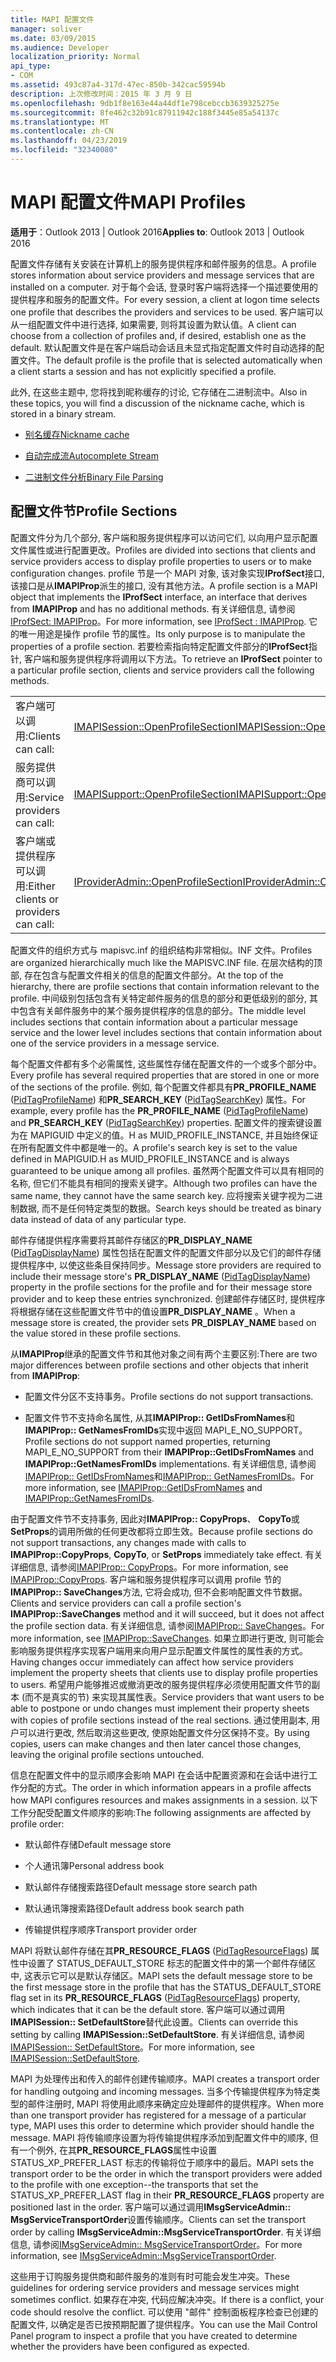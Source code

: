 ```yaml
---
title: MAPI 配置文件
manager: soliver
ms.date: 03/09/2015
ms.audience: Developer
localization_priority: Normal
api_type:
- COM
ms.assetid: 493c87a4-317d-47ec-850b-342cac59594b
description: 上次修改时间：2015 年 3 月 9 日
ms.openlocfilehash: 9db1f8e163e44a44df1e798cebccb3639325275e
ms.sourcegitcommit: 8fe462c32b91c87911942c188f3445e85a54137c
ms.translationtype: MT
ms.contentlocale: zh-CN
ms.lasthandoff: 04/23/2019
ms.locfileid: "32340080"
---
```

# <a name="mapi-profiles"></a><span data-ttu-id="156e9-103">MAPI 配置文件</span><span class="sxs-lookup"><span data-stu-id="156e9-103">MAPI Profiles</span></span>

  
  
<span data-ttu-id="156e9-104">**适用于**：Outlook 2013 | Outlook 2016</span><span class="sxs-lookup"><span data-stu-id="156e9-104">**Applies to**: Outlook 2013 | Outlook 2016</span></span> 
  
<span data-ttu-id="156e9-105">配置文件存储有关安装在计算机上的服务提供程序和邮件服务的信息。</span><span class="sxs-lookup"><span data-stu-id="156e9-105">A profile stores information about service providers and message services that are installed on a computer.</span></span> <span data-ttu-id="156e9-106">对于每个会话, 登录时客户端将选择一个描述要使用的提供程序和服务的配置文件。</span><span class="sxs-lookup"><span data-stu-id="156e9-106">For every session, a client at logon time selects one profile that describes the providers and services to be used.</span></span> <span data-ttu-id="156e9-107">客户端可以从一组配置文件中进行选择, 如果需要, 则将其设置为默认值。</span><span class="sxs-lookup"><span data-stu-id="156e9-107">A client can choose from a collection of profiles and, if desired, establish one as the default.</span></span> <span data-ttu-id="156e9-108">默认配置文件是在客户端启动会话且未显式指定配置文件时自动选择的配置文件。</span><span class="sxs-lookup"><span data-stu-id="156e9-108">The default profile is the profile that is selected automatically when a client starts a session and has not explicitly specified a profile.</span></span>
  
<span data-ttu-id="156e9-109">此外, 在这些主题中, 您将找到昵称缓存的讨论, 它存储在二进制流中。</span><span class="sxs-lookup"><span data-stu-id="156e9-109">Also in these topics, you will find a discussion of the nickname cache, which is stored in a binary stream.</span></span>
  
- [<span data-ttu-id="156e9-110">别名缓存</span><span class="sxs-lookup"><span data-stu-id="156e9-110">Nickname cache</span></span>](nickname-cache.md)
    
- [<span data-ttu-id="156e9-111">自动完成流</span><span class="sxs-lookup"><span data-stu-id="156e9-111">Autocomplete Stream</span></span>](autocomplete-stream.md)
    
- [<span data-ttu-id="156e9-112">二进制文件分析</span><span class="sxs-lookup"><span data-stu-id="156e9-112">Binary File Parsing</span></span>](https://portalvhds6gyn3khqwmgzd.blob.core.windows.net/files/NK2/NK2WithBinaryExample.pdf)
    
## <a name="profile-sections"></a><span data-ttu-id="156e9-113">配置文件节</span><span class="sxs-lookup"><span data-stu-id="156e9-113">Profile Sections</span></span>

<span data-ttu-id="156e9-114">配置文件分为几个部分, 客户端和服务提供程序可以访问它们, 以向用户显示配置文件属性或进行配置更改。</span><span class="sxs-lookup"><span data-stu-id="156e9-114">Profiles are divided into sections that clients and service providers access to display profile properties to users or to make configuration changes.</span></span> <span data-ttu-id="156e9-115">profile 节是一个 MAPI 对象, 该对象实现**IProfSect**接口, 该接口是从**IMAPIProp**派生的接口, 没有其他方法。</span><span class="sxs-lookup"><span data-stu-id="156e9-115">A profile section is a MAPI object that implements the **IProfSect** interface, an interface that derives from **IMAPIProp** and has no additional methods.</span></span> <span data-ttu-id="156e9-116">有关详细信息, 请参阅[IProfSect: IMAPIProp](iprofsectimapiprop.md)。</span><span class="sxs-lookup"><span data-stu-id="156e9-116">For more information, see [IProfSect : IMAPIProp](iprofsectimapiprop.md).</span></span> <span data-ttu-id="156e9-117">它的唯一用途是操作 profile 节的属性。</span><span class="sxs-lookup"><span data-stu-id="156e9-117">Its only purpose is to manipulate the properties of a profile section.</span></span> <span data-ttu-id="156e9-118">若要检索指向特定配置文件部分的**IProfSect**指针, 客户端和服务提供程序将调用以下方法。</span><span class="sxs-lookup"><span data-stu-id="156e9-118">To retrieve an **IProfSect** pointer to a particular profile section, clients and service providers call the following methods.</span></span> 
  
|||
|:-----|:-----|
|<span data-ttu-id="156e9-119">客户端可以调用:</span><span class="sxs-lookup"><span data-stu-id="156e9-119">Clients can call:</span></span>  <br/> |[<span data-ttu-id="156e9-120">IMAPISession::OpenProfileSection</span><span class="sxs-lookup"><span data-stu-id="156e9-120">IMAPISession::OpenProfileSection</span></span>](imapisession-openprofilesection.md) <br/> |
|<span data-ttu-id="156e9-121">服务提供商可以调用:</span><span class="sxs-lookup"><span data-stu-id="156e9-121">Service providers can call:</span></span>  <br/> |[<span data-ttu-id="156e9-122">IMAPISupport::OpenProfileSection</span><span class="sxs-lookup"><span data-stu-id="156e9-122">IMAPISupport::OpenProfileSection</span></span>](imapisupport-openprofilesection.md) <br/> |
|<span data-ttu-id="156e9-123">客户端或提供程序可以调用:</span><span class="sxs-lookup"><span data-stu-id="156e9-123">Either clients or providers can call:</span></span>  <br/> |[<span data-ttu-id="156e9-124">IProviderAdmin::OpenProfileSection</span><span class="sxs-lookup"><span data-stu-id="156e9-124">IProviderAdmin::OpenProfileSection</span></span>](iprovideradmin-openprofilesection.md) <br/> |
   
<span data-ttu-id="156e9-125">配置文件的组织方式与 mapisvc.inf 的组织结构非常相似。INF 文件。</span><span class="sxs-lookup"><span data-stu-id="156e9-125">Profiles are organized hierarchically much like the MAPISVC.INF file.</span></span> <span data-ttu-id="156e9-126">在层次结构的顶部, 存在包含与配置文件相关的信息的配置文件部分。</span><span class="sxs-lookup"><span data-stu-id="156e9-126">At the top of the hierarchy, there are profile sections that contain information relevant to the profile.</span></span> <span data-ttu-id="156e9-127">中间级别包括包含有关特定邮件服务的信息的部分和更低级别的部分, 其中包含有关邮件服务中的某个服务提供程序的信息的部分。</span><span class="sxs-lookup"><span data-stu-id="156e9-127">The middle level includes sections that contain information about a particular message service and the lower level includes sections that contain information about one of the service providers in a message service.</span></span> 
  
<span data-ttu-id="156e9-128">每个配置文件都有多个必需属性, 这些属性存储在配置文件的一个或多个部分中。</span><span class="sxs-lookup"><span data-stu-id="156e9-128">Every profile has several required properties that are stored in one or more of the sections of the profile.</span></span> <span data-ttu-id="156e9-129">例如, 每个配置文件都具有**PR_PROFILE_NAME** ([PidTagProfileName](pidtagprofilename-canonical-property.md)) 和**PR_SEARCH_KEY** ([PidTagSearchKey](pidtagsearchkey-canonical-property.md)) 属性。</span><span class="sxs-lookup"><span data-stu-id="156e9-129">For example, every profile has the **PR_PROFILE_NAME** ([PidTagProfileName](pidtagprofilename-canonical-property.md)) and **PR_SEARCH_KEY** ([PidTagSearchKey](pidtagsearchkey-canonical-property.md)) properties.</span></span> <span data-ttu-id="156e9-130">配置文件的搜索键设置为在 MAPIGUID 中定义的值。H as MUID_PROFILE_INSTANCE, 并且始终保证在所有配置文件中都是唯一的。</span><span class="sxs-lookup"><span data-stu-id="156e9-130">A profile's search key is set to the value defined in MAPIGUID.H as MUID_PROFILE_INSTANCE and is always guaranteed to be unique among all profiles.</span></span> <span data-ttu-id="156e9-131">虽然两个配置文件可以具有相同的名称, 但它们不能具有相同的搜索关键字。</span><span class="sxs-lookup"><span data-stu-id="156e9-131">Although two profiles can have the same name, they cannot have the same search key.</span></span> <span data-ttu-id="156e9-132">应将搜索关键字视为二进制数据, 而不是任何特定类型的数据。</span><span class="sxs-lookup"><span data-stu-id="156e9-132">Search keys should be treated as binary data instead of data of any particular type.</span></span>
  
<span data-ttu-id="156e9-133">邮件存储提供程序需要将其邮件存储区的**PR_DISPLAY_NAME** ([PidTagDisplayName](pidtagdisplayname-canonical-property.md)) 属性包括在配置文件的配置文件部分以及它们的邮件存储提供程序中, 以使这些条目保持同步。</span><span class="sxs-lookup"><span data-stu-id="156e9-133">Message store providers are required to include their message store's **PR_DISPLAY_NAME** ([PidTagDisplayName](pidtagdisplayname-canonical-property.md)) property in the profile sections for the profile and for their message store provider and to keep these entries synchronized.</span></span> <span data-ttu-id="156e9-134">创建邮件存储区时, 提供程序将根据存储在这些配置文件节中的值设置**PR_DISPLAY_NAME** 。</span><span class="sxs-lookup"><span data-stu-id="156e9-134">When a message store is created, the provider sets **PR_DISPLAY_NAME** based on the value stored in these profile sections.</span></span> 
  
<span data-ttu-id="156e9-135">从**IMAPIProp**继承的配置文件节和其他对象之间有两个主要区别:</span><span class="sxs-lookup"><span data-stu-id="156e9-135">There are two major differences between profile sections and other objects that inherit from **IMAPIProp**:</span></span> 
  
- <span data-ttu-id="156e9-136">配置文件分区不支持事务。</span><span class="sxs-lookup"><span data-stu-id="156e9-136">Profile sections do not support transactions.</span></span>
    
- <span data-ttu-id="156e9-137">配置文件节不支持命名属性, 从其**IMAPIProp:: GetIDsFromNames**和**IMAPIProp:: GetNamesFromIDs**实现中返回 MAPI_E_NO_SUPPORT。</span><span class="sxs-lookup"><span data-stu-id="156e9-137">Profile sections do not support named properties, returning MAPI_E_NO_SUPPORT from their **IMAPIProp::GetIDsFromNames** and **IMAPIProp::GetNamesFromIDs** implementations.</span></span> <span data-ttu-id="156e9-138">有关详细信息, 请参阅[IMAPIProp:: GetIDsFromNames](imapiprop-getidsfromnames.md)和[IMAPIProp:: GetNamesFromIDs](imapiprop-getnamesfromids.md)。</span><span class="sxs-lookup"><span data-stu-id="156e9-138">For more information, see [IMAPIProp::GetIDsFromNames](imapiprop-getidsfromnames.md) and [IMAPIProp::GetNamesFromIDs](imapiprop-getnamesfromids.md).</span></span>
    
<span data-ttu-id="156e9-139">由于配置文件节不支持事务, 因此对**IMAPIProp:: CopyProps**、 **CopyTo**或**SetProps**的调用所做的任何更改都将立即生效。</span><span class="sxs-lookup"><span data-stu-id="156e9-139">Because profile sections do not support transactions, any changes made with calls to **IMAPIProp::CopyProps**, **CopyTo**, or **SetProps** immediately take effect.</span></span> <span data-ttu-id="156e9-140">有关详细信息, 请参阅[IMAPIProp:: CopyProps](imapiprop-copyprops.md)。</span><span class="sxs-lookup"><span data-stu-id="156e9-140">For more information, see [IMAPIProp::CopyProps](imapiprop-copyprops.md).</span></span> <span data-ttu-id="156e9-141">客户端和服务提供程序可以调用 profile 节的**IMAPIProp:: SaveChanges**方法, 它将会成功, 但不会影响配置文件节数据。</span><span class="sxs-lookup"><span data-stu-id="156e9-141">Clients and service providers can call a profile section's **IMAPIProp::SaveChanges** method and it will succeed, but it does not affect the profile section data.</span></span> <span data-ttu-id="156e9-142">有关详细信息, 请参阅[IMAPIProp:: SaveChanges](imapiprop-savechanges.md)。</span><span class="sxs-lookup"><span data-stu-id="156e9-142">For more information, see [IMAPIProp::SaveChanges](imapiprop-savechanges.md).</span></span> <span data-ttu-id="156e9-143">如果立即进行更改, 则可能会影响服务提供程序实现客户端用来向用户显示配置文件属性的属性表的方式。</span><span class="sxs-lookup"><span data-stu-id="156e9-143">Having changes occur immediately can affect how service providers implement the property sheets that clients use to display profile properties to users.</span></span> <span data-ttu-id="156e9-144">希望用户能够推迟或撤消更改的服务提供程序必须使用配置文件节的副本 (而不是真实的节) 来实现其属性表。</span><span class="sxs-lookup"><span data-stu-id="156e9-144">Service providers that want users to be able to postpone or undo changes must implement their property sheets with copies of profile sections instead of the real sections.</span></span> <span data-ttu-id="156e9-145">通过使用副本, 用户可以进行更改, 然后取消这些更改, 使原始配置文件分区保持不变。</span><span class="sxs-lookup"><span data-stu-id="156e9-145">By using copies, users can make changes and then later cancel those changes, leaving the original profile sections untouched.</span></span> 
  
<span data-ttu-id="156e9-146">信息在配置文件中的显示顺序会影响 MAPI 在会话中配置资源和在会话中进行工作分配的方式。</span><span class="sxs-lookup"><span data-stu-id="156e9-146">The order in which information appears in a profile affects how MAPI configures resources and makes assignments in a session.</span></span> <span data-ttu-id="156e9-147">以下工作分配受配置文件顺序的影响:</span><span class="sxs-lookup"><span data-stu-id="156e9-147">The following assignments are affected by profile order:</span></span>
  
- <span data-ttu-id="156e9-148">默认邮件存储</span><span class="sxs-lookup"><span data-stu-id="156e9-148">Default message store</span></span>
    
- <span data-ttu-id="156e9-149">个人通讯簿</span><span class="sxs-lookup"><span data-stu-id="156e9-149">Personal address book</span></span>
    
- <span data-ttu-id="156e9-150">默认邮件存储搜索路径</span><span class="sxs-lookup"><span data-stu-id="156e9-150">Default message store search path</span></span>
    
- <span data-ttu-id="156e9-151">默认通讯簿搜索路径</span><span class="sxs-lookup"><span data-stu-id="156e9-151">Default address book search path</span></span>
    
- <span data-ttu-id="156e9-152">传输提供程序顺序</span><span class="sxs-lookup"><span data-stu-id="156e9-152">Transport provider order</span></span>
    
<span data-ttu-id="156e9-153">MAPI 将默认邮件存储在其**PR_RESOURCE_FLAGS** ([PidTagResourceFlags](pidtagresourceflags-canonical-property.md)) 属性中设置了 STATUS_DEFAULT_STORE 标志的配置文件中的第一个邮件存储区中, 这表示它可以是默认存储区。</span><span class="sxs-lookup"><span data-stu-id="156e9-153">MAPI sets the default message store to be the first message store in the profile that has the STATUS_DEFAULT_STORE flag set in its **PR_RESOURCE_FLAGS** ([PidTagResourceFlags](pidtagresourceflags-canonical-property.md)) property, which indicates that it can be the default store.</span></span> <span data-ttu-id="156e9-154">客户端可以通过调用**IMAPISession:: SetDefaultStore**替代此设置。</span><span class="sxs-lookup"><span data-stu-id="156e9-154">Clients can override this setting by calling **IMAPISession::SetDefaultStore**.</span></span> <span data-ttu-id="156e9-155">有关详细信息, 请参阅[IMAPISession:: SetDefaultStore](imapisession-setdefaultstore.md)。</span><span class="sxs-lookup"><span data-stu-id="156e9-155">For more information, see [IMAPISession::SetDefaultStore](imapisession-setdefaultstore.md).</span></span>
  
<span data-ttu-id="156e9-156">MAPI 为处理传出和传入的邮件创建传输顺序。</span><span class="sxs-lookup"><span data-stu-id="156e9-156">MAPI creates a transport order for handling outgoing and incoming messages.</span></span> <span data-ttu-id="156e9-157">当多个传输提供程序为特定类型的邮件注册时, MAPI 将使用此顺序来确定应处理邮件的提供程序。</span><span class="sxs-lookup"><span data-stu-id="156e9-157">When more than one transport provider has registered for a message of a particular type, MAPI uses this order to determine which provider should handle the message.</span></span> <span data-ttu-id="156e9-158">MAPI 将传输顺序设置为将传输提供程序添加到配置文件中的顺序, 但有一个例外, 在其**PR_RESOURCE_FLAGS**属性中设置 STATUS_XP_PREFER_LAST 标志的传输将位于顺序中的最后。</span><span class="sxs-lookup"><span data-stu-id="156e9-158">MAPI sets the transport order to be the order in which the transport providers were added to the profile with one exception--the transports that set the STATUS_XP_PREFER_LAST flag in their **PR_RESOURCE_FLAGS** property are positioned last in the order.</span></span> <span data-ttu-id="156e9-159">客户端可以通过调用**IMsgServiceAdmin:: MsgServiceTransportOrder**设置传输顺序。</span><span class="sxs-lookup"><span data-stu-id="156e9-159">Clients can set the transport order by calling **IMsgServiceAdmin::MsgServiceTransportOrder**.</span></span> <span data-ttu-id="156e9-160">有关详细信息, 请参阅[IMsgServiceAdmin:: MsgServiceTransportOrder](imsgserviceadmin-msgservicetransportorder.md)。</span><span class="sxs-lookup"><span data-stu-id="156e9-160">For more information, see [IMsgServiceAdmin::MsgServiceTransportOrder](imsgserviceadmin-msgservicetransportorder.md).</span></span>
  
<span data-ttu-id="156e9-161">这些用于订购服务提供商和邮件服务的准则有时可能会发生冲突。</span><span class="sxs-lookup"><span data-stu-id="156e9-161">These guidelines for ordering service providers and message services might sometimes conflict.</span></span> <span data-ttu-id="156e9-162">如果存在冲突, 代码应解决冲突。</span><span class="sxs-lookup"><span data-stu-id="156e9-162">If there is a conflict, your code should resolve the conflict.</span></span> <span data-ttu-id="156e9-163">可以使用 "邮件" 控制面板程序检查已创建的配置文件, 以确定是否已按预期配置了提供程序。</span><span class="sxs-lookup"><span data-stu-id="156e9-163">You can use the Mail Control Panel program to inspect a profile that you have created to determine whether the providers have been configured as expected.</span></span>
  

